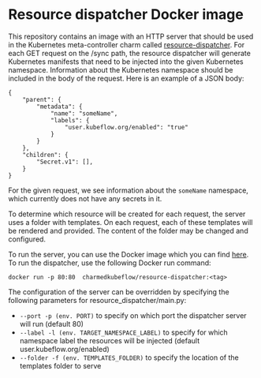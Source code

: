 # Resource dispatcher Docker image
This repository contains an image with an HTTP server that should be used in the Kubernetes meta-controller charm called [resource-dispatcher](https://github.com/canonical/resource-dispatcher). For each GET request on the /sync path, the resource dispatcher will generate Kubernetes manifests that need to be injected into the given Kubernetes namespace. Information about the Kubernetes namespace should be included in the body of the request. Here is an example of a JSON body:

```
{
    "parent": {
        "metadata": {
            "name": "someName",
            "labels": {
                "user.kubeflow.org/enabled": "true"
            }
        }
    },
    "children": {
        "Secret.v1": [],
    }
}
```

For the given request, we see information about the `someName` namespace, which currently does not have any secrets in it.

To determine which resource will be created for each request, the server uses a folder with templates. On each request, each of these templates will be rendered and provided. The content of the folder may be changed and configured.

To run the server, you can use the Docker image which you can find [here](https://hub.docker.com/r/charmedkubeflow/resource-dispatcher/tags). To run the dispatcher, use the following Docker run command:

```
docker run -p 80:80  charmedkubeflow/resource-dispatcher:<tag>
```

The configuration of the server can be overridden by specifying the following parameters for resource_dispatcher/main.py:

- `--port -p (env. PORT)` to specify on which port the dispatcher server will run (default 80)
- `--label -l (env. TARGET_NAMESPACE_LABEL)` to specify for which namespace label the resources will be injected (default user.kubeflow.org/enabled)
- `--folder -f (env. TEMPLATES_FOLDER)` to specify the location of the templates folder to serve
